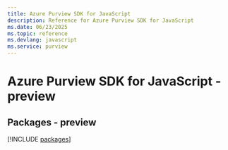 ```yaml
---
title: Azure Purview SDK for JavaScript
description: Reference for Azure Purview SDK for JavaScript
ms.date: 06/23/2025
ms.topic: reference
ms.devlang: javascript
ms.service: purview
---
```

# Azure Purview SDK for JavaScript - preview
## Packages - preview
[!INCLUDE [packages](purview-index.md)]